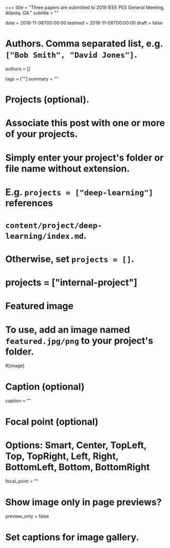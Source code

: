+++
title = "Three papers are submitted to 2019 IEEE PES General Meeting, Atlanta, GA."
subtitle = ""

date = 2018-11-08T00:00:00
lastmod = 2018-11-08T00:00:00
draft = false

# Authors. Comma separated list, e.g. `["Bob Smith", "David Jones"]`.
authors = []

tags = [""]
summary = ""

# Projects (optional).
#   Associate this post with one or more of your projects.
#   Simply enter your project's folder or file name without extension.
#   E.g. `projects = ["deep-learning"]` references 
#   `content/project/deep-learning/index.md`.
#   Otherwise, set `projects = []`.
# projects = ["internal-project"]

# Featured image
# To use, add an image named `featured.jpg/png` to your project's folder. 
#[image]
  # Caption (optional)
  caption = ""

  # Focal point (optional)
  # Options: Smart, Center, TopLeft, Top, TopRight, Left, Right, BottomLeft, Bottom, BottomRight
  focal_point = ""

  # Show image only in page previews?
  preview_only = false

# Set captions for image gallery.
